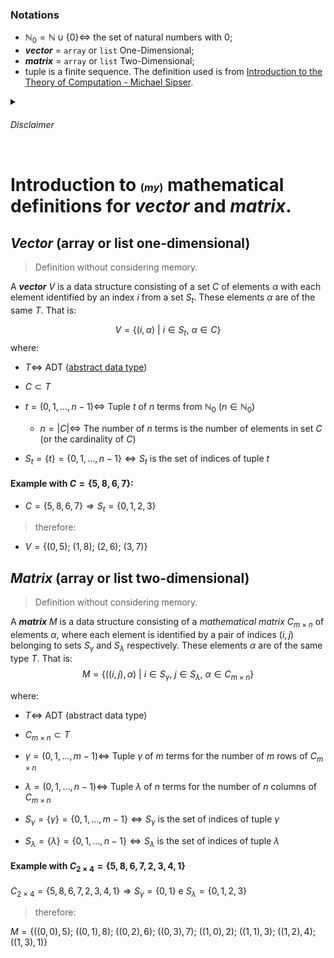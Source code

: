 ### Notations
- $\mathbb{N}_0=\mathbb{N} ∪ \{0\} \Leftrightarrow$ the set of natural numbers with 0;
- ***vector*** = `array` or `list` One-Dimensional;
- ***matrix*** = `array` or `list` Two-Dimensional;
- tuple is a finite sequence. The definition used is from [Introduction to the Theory of Computation - Michael Sipser](https://duckduckgo.com/?q=ISBN+978-1133187790&ia=web).

<details closed>
<summary><h6>Disclaimer</h6></summary>

> Disclaimer:  this definition was made by me, the author of the repository. I am not a PhD or MSc in computer science, nor a mathematician by training. At the time of writing these definitions, I am in the first semester of a Bachelor's degree in computer science, so the definitions are subject to errors. The general goal of these mathematical definitions is to provide a mathematical intuition of what a ***vector*** and a ***matrix*** are in computing.

</details>


# Introduction to <small><small><small>(_my_)</small></small></small> mathematical definitions for ***vector*** and ***matrix***.

## ***Vector*** (array or list one-dimensional)
> Definition without considering memory.

A ***vector*** $V$ is a data structure consisting of a set $C$ of elements $\alpha$ with each element identified by an index $i$ from a set $S_t$. These elements $\alpha$ are of the same $T$. That is:

$$V = \{(i,\alpha)\text{ | }i\in S_t\text{, }\alpha\in C\}$$
where:

- $T \Leftrightarrow$ ADT ([abstract data type]((https://en.wikipedia.org/wiki/Abstract_data_type)))

- $C\subset T$

- $t=(0,1,\dots,n-1) \Leftrightarrow$ Tuple $t$ of $n$ terms from $\mathbb{N}_0$ ($n\in\mathbb{N}_0$)

    - $n =|C| \Leftrightarrow$ The number of $n$ terms is the number of elements in set $C$ (or the cardinality of $C$)

- $S_t = \{t\} = \{0,1,\dots,n-1\} \Leftrightarrow S_t$ is the set of indices of tuple $t$

#### Example with $C=\{5,8,6,7\}$:

- $C=\{5,8,6,7\} \Rightarrow S_t=\{0,1,2,3\}$

> therefore:

- $V=\{(0,5)\text{; }(1,8)\text{; }(2,6)\text{; }(3,7)\}$

## ***Matrix*** (array or list two-dimensional)
> Definition without considering memory.

A ***matrix*** $M$ is a data structure consisting of a _mathematical matrix_ $C_{m\times n}$ of elements $\alpha$, where each element is identified by a pair of indices $(i, j)$ belonging to sets $S_\gamma$ and $S_\lambda$ respectively. These elements $\alpha$ are of the same type $T$. That is: 
$$M=\{((i,j),\alpha)\text{ | }i \in S_\gamma\text{, }j\in S_\lambda\text{, }\alpha\in C_{m\times n}\}$$

where:

- $T \Leftrightarrow$ ADT (abstract data type)

- $C_{m\times n} \subset T$

- $\gamma=(0,1,\dots,m-1)\Leftrightarrow$ Tuple $\gamma$ of $m$ terms for the number of $m$ rows of $C_{m\times n}$

- $\lambda=(0,1,\dots,n-1)\Leftrightarrow$ Tuple $\lambda$ of $n$ terms for the number of $n$ columns of $C_{m\times n}$

- $S_\gamma = \{\gamma\} = \{0,1,\dots,m-1\} \Leftrightarrow S_\gamma$ is the set of indices of tuple $\gamma$

- $S_\lambda = \{\lambda\} = \{0,1,\dots,n-1\} \Leftrightarrow S_\lambda$ is the set of indices of tuple $\lambda$

#### Example with $C_{2\times 4} = \{5,8,6,7,2,3,4,1\}$

$C_{2\times 4} = \{5,8,6,7,2,3,4,1\} \Rightarrow S_\gamma=\{0,1\}\text{ e }S_\lambda = \{0,1,2,3\}$

> therefore:

$M = \{((0,0),5)\text{; }((0,1),8)\text{; }((0,2),6)\text{; }((0,3),7)\text{; }((1,0),2)\text{; }((1,1),3)\text{; }((1,2),4)\text{; }((1,3),1)\}$

